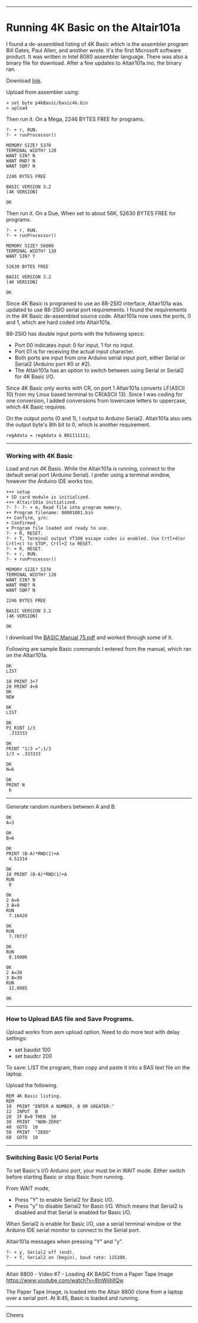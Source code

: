 ----------------------------------------------------------------------------------
# Running 4K Basic on the Altair101a

I found a de-assembled listing of 4K Basic which is
the assembler program Bill Gates, Paul Allen, and another wrote. It's the first Microsoft software product.
It was written in Intel 8080 assembler language.
There was also a binary file for download.
After a few updates to Altair101a.ino, the binary ran.

Download [link](https://github.com/option8/Altair-BASIC).

Upload from assembler using:
````
> set byte p4kBasic/basic4k.bin
> upload
````
Then run it. On a Mega, 2246 BYTES FREE for programs.
````
?- + r, RUN.
?- + runProcessor()

MEMORY SIZE? 5370
TERMINAL WIDTH? 120
WANT SIN? N
WANT RND? N
WANT SQR? N

2246 BYTES FREE

BASIC VERSION 3.2
[4K VERSION]

OK
````
Then run it. On a Due, When set to about 56K, 52630 BYTES FREE for programs.
````
?- + r, RUN.
?- + runProcessor()

MEMORY SIZE? 56000
TERMINAL WIDTH? 120
WANT SIN? Y

52630 BYTES FREE

BASIC VERSION 3.2
[4K VERSION]

OK
````
Since 4K Basic is programed to use an 88-2SIO interface,
Altair101a was updated to use 88-2SIO serial port requirements.
I found the requirements in the 4K Basic de-assembled source code.
Altair101a now uses the ports, 0 and 1, which are hard coded into Altair101a.

88-2SIO has double input ports with the following specs:
+ Port 00 indicates input: 0 for input, 1 for no input.
+ Port 01 is for receiving the actual input character.
+ Both ports are input from one Arduino serial input port, either Serial or Serial2 (Arduino port #0 or #2).
+ The Altair101a has an option to switch between using Serial or Serial2 for 4K Basic I/O.

Since 4K Basic only works with CR,
on port 1 Altair101a converts LF(ASCII 10) from my Linux based terminal to CR(ASCII 13).
Since I was coding for one conversion, I added conversions from lowercase letters to uppercase, which 4K Basic requires.

On the output ports (0 and 1), I output to Arduino Serial2.
Altair101a also sets the output byte's 8th bit to 0, which is another requirement.
````
regAdata = regAdata & B01111111;
````

----------------------------------------------------------------------------------
### Working with 4K Basic

Load and run 4K Basic. While the Altair101a is running, connect to the default serial port (Arduino Serial).
I prefer using a terminal window, however the Arduino IDE works too.
````
+++ setup
+ SD card module is initialized.
+++ Altair101a initialized.
?- ?- ?- + m, Read file into program memory.
++ Program filename: 00001001.bin
++ Confirm, y/n: 
+ Confirmed.
+ Program file loaded and ready to use.
?- + R, RESET.
?- + T, Terminal output VT100 escape codes is enabled. Use Crtl+d(or Crtl+c) to STOP, Crtl+Z to RESET.
?- + R, RESET.
?- + r, RUN.
?- + runProcessor()

MEMORY SIZE? 5370
TERMINAL WIDTH? 120
WANT SIN? N
WANT RND? N
WANT SQR? N

2246 BYTES FREE

BASIC VERSION 3.2
[4K VERSION]

OK
````

I download the [BASIC Manual 75.pdf](https://altairclone.com/downloads/manuals/) and worked through some of it.

Following are sample Basic commands I entered from the manual, which ran on the Altair101a.
````
OK
LIST

10 PRINT 3+7
20 PRINT 4+8
OK
NEW

OK
LIST

OK
PI_RINT 1/3
 .333333 

OK
PRINT "1/3 =";1/3
1/3 = .333333 

OK
N=6

OK
PRINT N
 6 
````
----------------------------------------------
Generate random numbers between A and B.
````
OK
A=3

OK
B=6

OK
PRINT (B-A)*RND(1)+A
 4.51314 

OK
10 PRINT (B-A)*RND(1)+A
RUN
 0 

OK
2 A=6
3 B=9
RUN
 7.16428 

OK
RUN
 7.70737 

OK
RUN
 8.16006 

OK
2 A=20
3 B=30
RUN
 22.0905 

OK
````
--------------------------------------------------------------------------------
### How to Upload BAS file and Save Programs.

Upload works from asm upload option. Need to do more test with delay settings:
+ set baudst 100
+ set baudcr 200

To save: LIST the program, then copy and paste it into a BAS text file on the laptop.

Upload the following.
````
REM 4K Basic listing.
REM
10  PRINT "ENTER A NUMBER, 0 OR GREATER:"
12  INPUT  B
20  IF B=0 THEN  50  
30  PRINT  "NON-ZERO"  
40  GOTO  10  
50  PRINT  "ZERO"  
60  GOTO  10
````

--------------------------------------------------------------------------------
### Switching Basic I/O Serial Ports

To set Basic's I/O Arduino port, your must be in WAIT mode.
Either switch before starting Basic or stop Basic from running.

From WAIT mode,
+ Press "Y" to enable Serial2 for Basic I/O.
+ Press "y" to disable Serial2 for Basic I/O. Which means that Serial2 is disabled and that Serial is enabled for Basic I/O.

When Serial2 is enable for Basic I/O, use a serial terminal window or the 
Arduino IDE serial monitor to connect to the Serial port.

Altair101a messages when pressing "Y" and "y".
````
?- + y, Serial2 off (end).
?- + Y, Serial2 on (begin), baud rate: 115200.
````

--------------------------------------------------------------------------------

Altair 8800 - Video #7 - Loading 4K BASIC from a Paper Tape Image
https://www.youtube.com/watch?v=8InWiihlIQw

The Paper Tape Image, is loaded into the Altair 8800 clone from a laptop over a serial port.
At 8:45, Basic is loaded and running.


--------------------------------------------------------------------------------
Cheers
